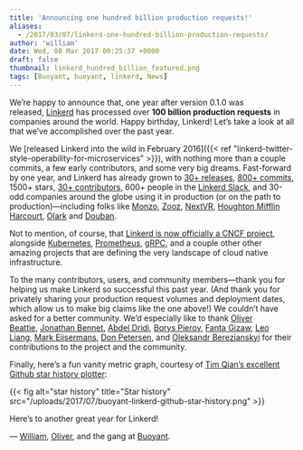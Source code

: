 ```yaml
---
title: 'Announcing one hundred billion production requests!'
aliases:
  - /2017/03/07/linkerd-one-hundred-billion-production-requests/
author: 'william'
date: Wed, 08 Mar 2017 00:25:37 +0000
draft: false
thumbnail: linkerd_hundred_billion_featured.png
tags: [Buoyant, buoyant, linkerd, News]
---
```


We’re happy to announce that, one year after version 0.1.0 was released, [Linkerd](https://linkerd.io/) has processed over **100 billion production requests** in companies around the world. Happy birthday, Linkerd! Let’s take a look at all that we’ve accomplished over the past year.

We [released Linkerd into the wild in February 2016]({{< ref
"linkerd-twitter-style-operability-for-microservices" >}}), with nothing more than a couple commits, a few early contributors, and some very big dreams. Fast-forward by one year, and Linkerd has already grown to [30+ releases](https://github.com/linkerd/linkerd/releases), [800+ commits](https://github.com/linkerd/linkerd/commits/master), 1500+ stars, [30+ contributors](https://github.com/linkerd/linkerd/graphs/contributors), 600+ people in the [Linkerd Slack](https://slack.linkerd.io/), and 30-odd companies around the globe using it in production (or on the path to production)—including folks like [Monzo](https://monzo.com/), [Zooz](https://zooz.com/), [NextVR](https://nextvr.com/), [Houghton Mifflin Harcourt](https://hmhco.com/), [Olark](https://olark.com/) and [Douban](https://douban.com/).

Not to mention, of course, that [Linkerd is now officially a CNCF project](https://www.cncf.io/blog/2017/01/23/linkerd-project-joins-cloud-native-computing-foundation), alongside [Kubernetes](https://kubernetes.io/), [Prometheus](https://prometheus.io/), [gRPC](http://www.grpc.io/), and a couple other other amazing projects that are defining the very landscape of cloud native infrastructure.

To the many contributors, users, and community members—thank you for helping us make Linkerd so successful this past year. (And thank you for privately sharing your production request volumes and deployment dates, which allow us to make big claims like the one above!) We couldn’t have asked for a better community. We’d especially like to thank [Oliver Beattie](https://github.com/obeattie), [Jonathan Bennet](https://github.com/JonathanBennett), [Abdel Dridi](https://github.com/halve), [Borys Pierov](https://github.com/Ashald), [Fanta Gizaw](https://github.com/fantayeneh), [Leo Liang](https://github.com/leozc), [Mark Eijsermans](https://github.com/markeijsermans), [Don Petersen](https://github.com/dpetersen), and [Oleksandr Berezianskyi](https://github.com/OleksandrBerezianskyi) for their contributions to the project and the community.

Finally, here’s a fun vanity metric graph, courtesy of [Tim Qian’s excellent Github star history plotter](https://github.com/timqian/star-history):

{{< fig
  alt="star history"
  title="Star history"
  src="/uploads/2017/07/buoyant-linkerd-github-star-history.png" >}}

Here’s to another great year for Linkerd!

— [William](https://twitter.com/wm), [Oliver](https://twitter.com/olix0r), and the gang at [Buoyant](https://buoyant.io/).
